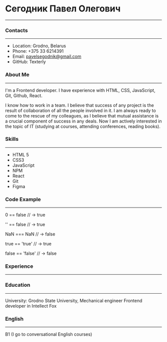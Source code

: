 # Сегодник Павел Олегович

---

### Contacts

---

- Location: Grodno, Belarus
- Phone: +375 33 6214391
- Email: pavelsegodnik@gmail.com
- GitHub: Texterly

### About Me

---

I'm a Frontend developer. I have experience with HTML, CSS, JavaScript, Git, Github, React.

I know how to work in a team. I believe that success of any project is the result of collaboration of all the people involved in it. I am always ready to come to the rescue of my colleagues, as I believe that mutual assistance is a crucial component of success in any deals. Now I am actively interested in the topic of IT (studying at courses, attending conferences, reading books).

### Skills

---

- HTML 5
- CSS3
- JavaScript
- NPM
- React
- Git
- Figma

### Code Example

---

0 == false // -> true

'' == false // -> true

NaN === NaN // -> false

true == 'true' // -> true

false == 'false' // -> false

### Experience

---

### Education

---

University: Grodno State University, Mechanical engineer
Frontend developer in Intellect Fox

### English

---

B1 (I go to conversational English courses)
